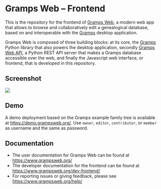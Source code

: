 # Gramps Web &ndash; Frontend

This is the repository for the frontend of [Gramps Web](https://www.grampsweb.org/), a modern web app that allows to browse and collaboratively edit a genealogical database, based on and interoperable with the <a href="https://gramps-project.org">Gramps</a> desktop application.

Gramps Web is composed of three building blocks: at its core, the [Gramps](https://github.com/gramps-project/gramps) Python library that also powers the desktop application, secondly [Gramps Web API](https://github.com/gramps-project/gramps-web-api), a Python REST API server that makes a Gramps database accessible over the web, and finally the Javascript web interface, or frontend, that is developed in this repository.

## Screenshot

![](https://raw.githubusercontent.com/gramps-project/gramps-web/c616f9bfac76a613692b1c3c3582b00ca05b24d5/screenshot.png)

## Demo

A demo deployment based on the Gramps example family tree is available at https://demo.grampsweb.org/. Use `owner`, `editor`, `contributor`, or `member` as username and the same as password.

## Documentation

- The user documentation for Gramps Web can be found at https://www.grampsweb.org/
- The developer documentation for the frontend can be found at https://www.grampsweb.org/dev-frontend/
- For reporting issues or giving feedback, please see https://www.grampsweb.org/help/